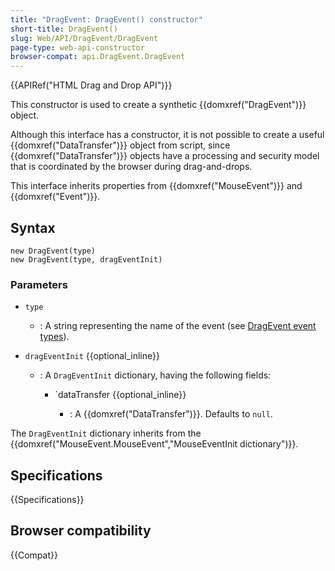 ```yaml
---
title: "DragEvent: DragEvent() constructor"
short-title: DragEvent()
slug: Web/API/DragEvent/DragEvent
page-type: web-api-constructor
browser-compat: api.DragEvent.DragEvent
---
```


{{APIRef("HTML Drag and Drop API")}}

This constructor is used to create a synthetic {{domxref("DragEvent")}} object.

Although this interface has a constructor, it is not possible to create a
useful {{domxref("DataTransfer")}} object from script, since {{domxref("DataTransfer")}}
objects have a processing and security model that is coordinated by the browser during
drag-and-drops.

This interface inherits properties from {{domxref("MouseEvent")}} and
{{domxref("Event")}}.

## Syntax

```js-nolint
new DragEvent(type)
new DragEvent(type, dragEventInit)
```

### Parameters

- `type`

  - : A string representing the name of the event (see [DragEvent event types](/en-US/docs/Web/API/DragEvent#event_types)).

- `dragEventInit` {{optional_inline}}

  - : A `DragEventInit` dictionary, having the following fields:

    - `dataTransfer {{optional_inline}}

      - : A {{domxref("DataTransfer")}}. Defaults to `null`.

The `DragEventInit` dictionary inherits from the
{{domxref("MouseEvent.MouseEvent","MouseEventInit dictionary")}}.

## Specifications

{{Specifications}}

## Browser compatibility

{{Compat}}
